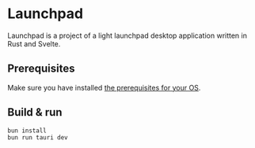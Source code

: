 # Launchpad

Launchpad is a project of a light launchpad desktop application written in Rust and Svelte.

## Prerequisites

Make sure you have installed [the prerequisites for your OS](https://tauri.app/v1/guides/getting-started/prerequisites).

## Build & run

```bash
bun install
bun run tauri dev
```